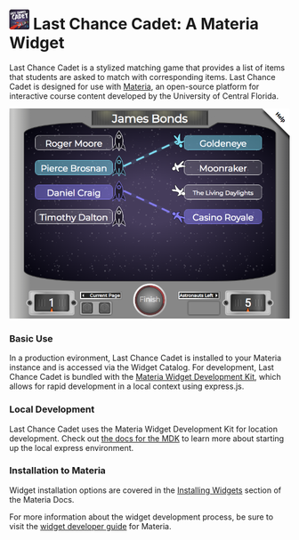 <h1>
    <img src="src/_icons/icon-60.png" width="36px"/>
    Last Chance Cadet: A Materia Widget
</h1>

Last Chance Cadet is a stylized matching game that provides a list of items that students are asked to match with corresponding items. Last Chance Cadet is designed for use with [Materia](https://github.com/ucfopen/Materia), an open-source platform for interactive course content developed by the University of Central Florida.

![Last Chance Cadet Player](src/_screen-shots/1.png)

### Basic Use

In a production evironment, Last Chance Cadet is installed to your Materia instance and is accessed via the Widget Catalog. For development, Last Chance Cadet is bundled with the [Materia Widget Development Kit](https://github.com/ucfopen/Materia-Widget-Dev-Kit), which allows for rapid development in a local context using express.js.

### Local Development

Last Chance Cadet uses the Materia Widget Development Kit for location development. Check out [the docs for the MDK](https://ucfopen.github.io/Materia-Docs/develop/materia-widget-development-kit.html) to learn more about starting up the local express environment.

### Installation to Materia

Widget installation options are covered in the [Installing Widgets](https://ucfopen.github.io/Materia-Docs/admin/installing-widgets.html) section of the Materia Docs.

For more information about the widget development process, be sure to visit the [widget developer guide](https://ucfopen.github.io/Materia-Docs/develop/widget-developer-guide.html) for Materia.
